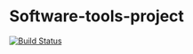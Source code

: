 # Software-tools-project
[![Build Status](https://travis-ci.com/NikolayySt/Software-tools-project.svg?branch=main)](https://travis-ci.com/NikolayySt/Software-tools-project)

